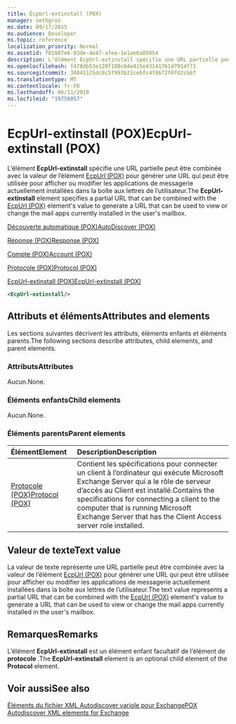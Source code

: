 ```yaml
---
title: EcpUrl-extinstall (POX)
manager: sethgros
ms.date: 09/17/2015
ms.audience: Developer
ms.topic: reference
localization_priority: Normal
ms.assetid: f81807e6-93de-4e47-afee-1e1ae6a85054
description: L’élément EcpUrl-extinstall spécifie une URL partielle peut être combinée avec la valeur de l’élément EcpUrl (POX) pour générer une URL qui peut être utilisée pour afficher ou modifier les applications de messagerie actuellement installées dans la boîte aux lettres de l’utilisateur.
ms.openlocfilehash: f478db53e120f108c64e415e43141761d7914f71
ms.sourcegitcommit: 34041125dc8c5f993b21cebfc4f8b72f0fd2cb6f
ms.translationtype: MT
ms.contentlocale: fr-FR
ms.lasthandoff: 06/11/2018
ms.locfileid: "19756057"
---
```

# <a name="ecpurl-extinstall-pox"></a><span data-ttu-id="062f9-103">EcpUrl-extinstall (POX)</span><span class="sxs-lookup"><span data-stu-id="062f9-103">EcpUrl-extinstall (POX)</span></span>

<span data-ttu-id="062f9-104">L’élément **EcpUrl-extinstall** spécifie une URL partielle peut être combinée avec la valeur de l’élément [EcpUrl (POX)](ecpurl-pox.md) pour générer une URL qui peut être utilisée pour afficher ou modifier les applications de messagerie actuellement installées dans la boîte aux lettres de l’utilisateur.</span><span class="sxs-lookup"><span data-stu-id="062f9-104">The **EcpUrl-extinstall** element specifies a partial URL that can be combined with the [EcpUrl (POX)](ecpurl-pox.md) element's value to generate a URL that can be used to view or change the mail apps currently installed in the user's mailbox.</span></span> 
  
[<span data-ttu-id="062f9-105">Découverte automatique (POX)</span><span class="sxs-lookup"><span data-stu-id="062f9-105">AutoDiscover (POX)</span></span>](autodiscover-pox.md)
  
[<span data-ttu-id="062f9-106">Réponse (POX)</span><span class="sxs-lookup"><span data-stu-id="062f9-106">Response (POX)</span></span>](response-pox.md)
  
[<span data-ttu-id="062f9-107">Compte (POX)</span><span class="sxs-lookup"><span data-stu-id="062f9-107">Account (POX)</span></span>](account-pox.md)
  
[<span data-ttu-id="062f9-108">Protocole (POX)</span><span class="sxs-lookup"><span data-stu-id="062f9-108">Protocol (POX)</span></span>](protocol-pox.md)
  
[<span data-ttu-id="062f9-109">EcpUrl-extinstall (POX)</span><span class="sxs-lookup"><span data-stu-id="062f9-109">EcpUrl-extinstall (POX)</span></span>](ecpurl-extinstall-pox.md)
  
```XML
<EcpUrl-extinstall/>
```

## <a name="attributes-and-elements"></a><span data-ttu-id="062f9-110">Attributs et éléments</span><span class="sxs-lookup"><span data-stu-id="062f9-110">Attributes and elements</span></span>

<span data-ttu-id="062f9-111">Les sections suivantes décrivent les attributs, éléments enfants et éléments parents.</span><span class="sxs-lookup"><span data-stu-id="062f9-111">The following sections describe attributes, child elements, and parent elements.</span></span>
  
### <a name="attributes"></a><span data-ttu-id="062f9-112">Attributs</span><span class="sxs-lookup"><span data-stu-id="062f9-112">Attributes</span></span>

<span data-ttu-id="062f9-113">Aucun.</span><span class="sxs-lookup"><span data-stu-id="062f9-113">None.</span></span>
  
### <a name="child-elements"></a><span data-ttu-id="062f9-114">Éléments enfants</span><span class="sxs-lookup"><span data-stu-id="062f9-114">Child elements</span></span>

<span data-ttu-id="062f9-115">Aucun.</span><span class="sxs-lookup"><span data-stu-id="062f9-115">None.</span></span>
  
### <a name="parent-elements"></a><span data-ttu-id="062f9-116">Éléments parents</span><span class="sxs-lookup"><span data-stu-id="062f9-116">Parent elements</span></span>

|<span data-ttu-id="062f9-117">**Élément**</span><span class="sxs-lookup"><span data-stu-id="062f9-117">**Element**</span></span>|<span data-ttu-id="062f9-118">**Description**</span><span class="sxs-lookup"><span data-stu-id="062f9-118">**Description**</span></span>|
|:-----|:-----|
|[<span data-ttu-id="062f9-119">Protocole (POX)</span><span class="sxs-lookup"><span data-stu-id="062f9-119">Protocol (POX)</span></span>](protocol-pox.md) <br/> |<span data-ttu-id="062f9-120">Contient les spécifications pour connecter un client à l’ordinateur qui exécute Microsoft Exchange Server qui a le rôle de serveur d’accès au Client est installé.</span><span class="sxs-lookup"><span data-stu-id="062f9-120">Contains the specifications for connecting a client to the computer that is running Microsoft Exchange Server that has the Client Access server role installed.</span></span>  <br/> |
   
## <a name="text-value"></a><span data-ttu-id="062f9-121">Valeur de texte</span><span class="sxs-lookup"><span data-stu-id="062f9-121">Text value</span></span>

<span data-ttu-id="062f9-122">La valeur de texte représente une URL partielle peut être combinée avec la valeur de l’élément [EcpUrl (POX)](ecpurl-pox.md) pour générer une URL qui peut être utilisée pour afficher ou modifier les applications de messagerie actuellement installées dans la boîte aux lettres de l’utilisateur.</span><span class="sxs-lookup"><span data-stu-id="062f9-122">The text value represents a partial URL that can be combined with the [EcpUrl (POX)](ecpurl-pox.md) element's value to generate a URL that can be used to view or change the mail apps currently installed in the user's mailbox.</span></span> 
  
## <a name="remarks"></a><span data-ttu-id="062f9-123">Remarques</span><span class="sxs-lookup"><span data-stu-id="062f9-123">Remarks</span></span>

<span data-ttu-id="062f9-124">L’élément **EcpUrl-extinstall** est un élément enfant facultatif de l’élément de **protocole** .</span><span class="sxs-lookup"><span data-stu-id="062f9-124">The **EcpUrl-extinstall** element is an optional child element of the **Protocol** element.</span></span> 
  
## <a name="see-also"></a><span data-ttu-id="062f9-125">Voir aussi</span><span class="sxs-lookup"><span data-stu-id="062f9-125">See also</span></span>



[<span data-ttu-id="062f9-126">Éléments du fichier XML Autodiscover variole pour Exchange</span><span class="sxs-lookup"><span data-stu-id="062f9-126">POX Autodiscover XML elements for Exchange</span></span>](pox-autodiscover-xml-elements-for-exchange.md)


